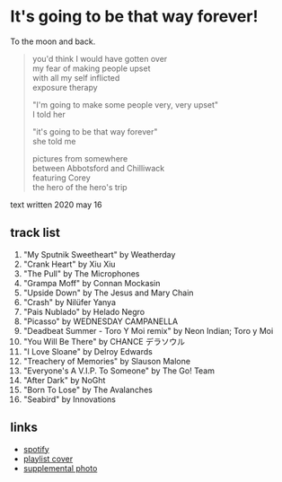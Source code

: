 # It's going to be that way forever!

To the moon and back.

> you'd think I would have gotten over  
> my fear of making people upset  
> with all my self inflicted  
> exposure therapy
>
> "I'm going to make some people very, very upset"  
> I told her
>
> "it's going to be that way forever"  
> she told me
>
> pictures from somewhere  
> between Abbotsford and Chilliwack  
> featuring Corey  
> the hero of the hero's trip

text written 2020 may 16

## track list

1. "My Sputnik Sweetheart" by Weatherday
2. "Crank Heart" by Xiu Xiu
3. "The Pull" by The Microphones
4. "Grampa Moff" by Connan Mockasin
5. "Upside Down" by The Jesus and Mary Chain
6. "Crash" by Nilüfer Yanya
7. "Pais Nublado" by Helado Negro
8. "Picasso" by WEDNESDAY CAMPANELLA
9. "Deadbeat Summer - Toro Y Moi remix" by Neon Indian; Toro y Moi
10. "You Will Be There" by CHANCE デラソウル
11. "I Love Sloane" by Delroy Edwards
12. "Treachery of Memories" by Slauson Malone
13. "Everyone's A V.I.P. To Someone" by The Go! Team
14. "After Dark" by NoGht
15. "Born To Lose" by The Avalanches
16. "Seabird" by Innovations

## links

- [spotify](https://open.spotify.com/playlist/3d2emAKJdCBwN8JwMZ0rX6)
- [playlist cover](./cover.jpeg)
- [supplemental photo](./supplement.jpeg)
